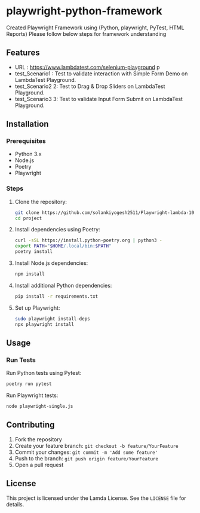 # playwright-python-framework

Created Playwright Framework using (Python, playwright, PyTest, HTML Reports)
Please follow below steps for framework understanding


## Features
- URL :  https://www.lambdatest.com/selenium-playground p
- test_Scenario1 : Test to validate interaction with Simple Form Demo on LambdaTest Playground.
- test_Scenario2 2: Test to Drag & Drop Sliders on LambdaTest Playground.
- test_Scenario3 3: Test to validate Input Form Submit on LambdaTest Playground.

## Installation

### Prerequisites
- Python 3.x
- Node.js
- Poetry
- Playwright

### Steps
1. Clone the repository:
   ```bash
   git clone https://github.com/solankiyogesh2511/Playwright-lambda-101
   cd project
   ```

2. Install dependencies using Poetry:
   ```bash
   curl -sSL https://install.python-poetry.org | python3 -
   export PATH="$HOME/.local/bin:$PATH"
   poetry install
   ```

3. Install Node.js dependencies:
   ```bash
   npm install
   ```

4. Install additional Python dependencies:
   ```bash
   pip install -r requirements.txt
   ```

5. Set up Playwright:
   ```bash
   sudo playwright install-deps
   npx playwright install
   ```

## Usage

### Run Tests
Run Python tests using Pytest:
```bash
poetry run pytest
```

Run Playwright tests:
```bash
node playwright-single.js
```

## Contributing

1. Fork the repository
2. Create your feature branch: `git checkout -b feature/YourFeature`
3. Commit your changes: `git commit -m 'Add some feature'`
4. Push to the branch: `git push origin feature/YourFeature`
5. Open a pull request

## License

This project is licensed under the Lamda License. See the `LICENSE` file for details.
